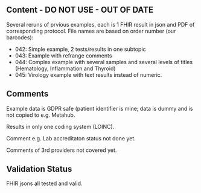 ## Content - DO NOT USE - OUT OF DATE

Several reruns of prvious examples, each is 1 FHIR result in json and PDF of corresponding protocol.  File names are based on order number (our barcodes):

- 042: Simple example, 2 tests/results in one subtopic
- 043: Example with refrange comments
- 044: Complex example with several samples and several levels of titles (Hematology, Inflammation and Thyroid)
- 045: Virology example with text results instead of numeric.

## Comments

Example data is GDPR safe (patient identifier is mine; data is dummy and is not copied to e.g. Metahub.

Results in only one coding system (LOINC).

Comment e.g. Lab accreditaton status not done yet.

Comments of 3rd providers not covered yet.

## Validation Status

FHIR jsons all tested and valid.
